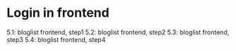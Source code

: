 # Login in frontend

5.1: bloglist frontend, step1
5.2: bloglist frontend, step2
5.3: bloglist frontend, step3
5.4: bloglist frontend, step4

